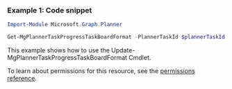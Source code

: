 ### Example 1: Code snippet

```powershellImport-Module Microsoft.Graph.Planner

Get-MgPlannerTaskProgressTaskBoardFormat -PlannerTaskId $plannerTaskId
```
This example shows how to use the Update-MgPlannerTaskProgressTaskBoardFormat Cmdlet.
To learn about permissions for this resource, see the [permissions reference](/graph/permissions-reference).

